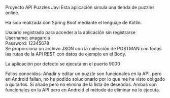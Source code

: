Proyecto API Puzzles Javi
Esta aplicación simula una tienda de puzzles online.

Ha sido realizada con Spring Boot mediante el lenguaje de Kotlin.

Usuario registrado para acceder a la aplicación sin registrarse  
Username: anagarcia  
Password: 12345678  
Se proporciona un archivo JSON con la colección de POSTMAN con todas las rutas de la API REST con datos de ejemplo en el Body.  

La aplicación por defecto se ejecuta en el puerto 9000  

Fallos conocidos:
Añadir y editar un puzzle son funcionales en la API, pero en Android fallan, no he podido solucionarlo por lo que me he visto obligado a quitarlos.
Si añade pero no elimina de la lista de deseados. Ambas son funcionales en la API pero en Android el método de eliminar no lo ejecuta.
